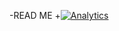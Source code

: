 -READ ME
 +[![Analytics](https://ga-beacon.appspot.com/UA-80038354-1/welcome-page)](https://github.com/ericczekner/ga-beacon-et)
